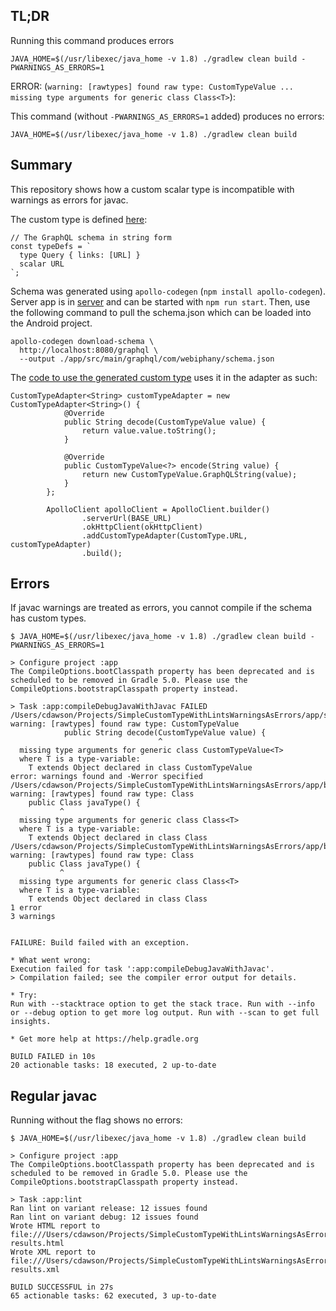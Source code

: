 ## TL;DR

Running this command produces errors 

```
JAVA_HOME=$(/usr/libexec/java_home -v 1.8) ./gradlew clean build -PWARNINGS_AS_ERRORS=1
```

ERROR: (`warning: [rawtypes] found raw type: CustomTypeValue ... missing type arguments for generic class Class<T>`):

This command (without `-PWARNINGS_AS_ERRORS=1` added) produces no errors:

```
JAVA_HOME=$(/usr/libexec/java_home -v 1.8) ./gradlew clean build
```

## Summary

This repository shows how a custom scalar type is incompatible with warnings as errors for javac.

The custom type is defined [here](https://github.com/xrd/apollo_custom_types_error/blob/master/server/app.js#L13):
```
// The GraphQL schema in string form
const typeDefs = `
  type Query { links: [URL] }
  scalar URL
`;
```

Schema was generated using `apollo-codegen` (`npm install apollo-codegen`). Server app is in [server](server) and can be started with `npm run start`. Then, use the following command to pull the schema.json which can be loaded into the Android project.

```
apollo-codegen download-schema \
  http://localhost:8080/graphql \
  --output ./app/src/main/graphql/com/webiphany/schema.json
```

The [code to use the generated custom type](https://github.com/xrd/apollo_custom_types_error/blob/master/app/src/main/java/com/webiphany/simplecustomtypewithlintswarningsaserrors/MainActivity.java) uses it in the adapter as such:

```
CustomTypeAdapter<String> customTypeAdapter = new CustomTypeAdapter<String>() {
            @Override
            public String decode(CustomTypeValue value) {
                return value.value.toString();
            }

            @Override
            public CustomTypeValue<?> encode(String value) {
                return new CustomTypeValue.GraphQLString(value);
            }
        };

        ApolloClient apolloClient = ApolloClient.builder()
                .serverUrl(BASE_URL)
                .okHttpClient(okHttpClient)
                .addCustomTypeAdapter(CustomType.URL, customTypeAdapter)
                .build();
```

## Errors

If javac warnings are treated as errors, you cannot compile if the schema has custom types.

```
$ JAVA_HOME=$(/usr/libexec/java_home -v 1.8) ./gradlew clean build -PWARNINGS_AS_ERRORS=1

> Configure project :app 
The CompileOptions.bootClasspath property has been deprecated and is scheduled to be removed in Gradle 5.0. Please use the CompileOptions.bootstrapClasspath property instead.

> Task :app:compileDebugJavaWithJavac FAILED
/Users/cdawson/Projects/SimpleCustomTypeWithLintsWarningsAsErrors/app/src/main/java/com/webiphany/simplecustomtypewithlintswarningsaserrors/MainActivity.java:56: warning: [rawtypes] found raw type: CustomTypeValue
            public String decode(CustomTypeValue value) {
                                 ^
  missing type arguments for generic class CustomTypeValue<T>
  where T is a type-variable:
    T extends Object declared in class CustomTypeValue
error: warnings found and -Werror specified
/Users/cdawson/Projects/SimpleCustomTypeWithLintsWarningsAsErrors/app/build/generated/source/apollo/com/webiphany/type/CustomType.java:18: warning: [rawtypes] found raw type: Class
    public Class javaType() {
           ^
  missing type arguments for generic class Class<T>
  where T is a type-variable:
    T extends Object declared in class Class
/Users/cdawson/Projects/SimpleCustomTypeWithLintsWarningsAsErrors/app/build/generated/source/apollo/com/webiphany/type/CustomType.java:30: warning: [rawtypes] found raw type: Class
    public Class javaType() {
           ^
  missing type arguments for generic class Class<T>
  where T is a type-variable:
    T extends Object declared in class Class
1 error
3 warnings


FAILURE: Build failed with an exception.

* What went wrong:
Execution failed for task ':app:compileDebugJavaWithJavac'.
> Compilation failed; see the compiler error output for details.

* Try:
Run with --stacktrace option to get the stack trace. Run with --info or --debug option to get more log output. Run with --scan to get full insights.

* Get more help at https://help.gradle.org

BUILD FAILED in 10s
20 actionable tasks: 18 executed, 2 up-to-date

```

## Regular javac

Running without the flag shows no errors:

```
$ JAVA_HOME=$(/usr/libexec/java_home -v 1.8) ./gradlew clean build

> Configure project :app
The CompileOptions.bootClasspath property has been deprecated and is scheduled to be removed in Gradle 5.0. Please use the CompileOptions.bootstrapClasspath property instead.

> Task :app:lint
Ran lint on variant release: 12 issues found
Ran lint on variant debug: 12 issues found
Wrote HTML report to file:///Users/cdawson/Projects/SimpleCustomTypeWithLintsWarningsAsErrors/app/build/reports/lint-results.html
Wrote XML report to file:///Users/cdawson/Projects/SimpleCustomTypeWithLintsWarningsAsErrors/app/build/reports/lint-results.xml

BUILD SUCCESSFUL in 27s
65 actionable tasks: 62 executed, 3 up-to-date
```
